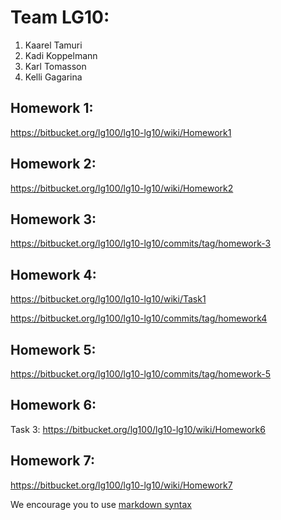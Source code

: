 # Team LG10:
1. Kaarel Tamuri
2. Kadi Koppelmann
3. Karl Tomasson
4. Kelli Gagarina

## Homework 1:
https://bitbucket.org/lg100/lg10-lg10/wiki/Homework1 

## Homework 2:
https://bitbucket.org/lg100/lg10-lg10/wiki/Homework2

## Homework 3:

https://bitbucket.org/lg100/lg10-lg10/commits/tag/homework-3

## Homework 4:
https://bitbucket.org/lg100/lg10-lg10/wiki/Task1

https://bitbucket.org/lg100/lg10-lg10/commits/tag/homework4


## Homework 5:
https://bitbucket.org/lg100/lg10-lg10/commits/tag/homework-5

## Homework 6:
Task 3: https://bitbucket.org/lg100/lg10-lg10/wiki/Homework6

## Homework 7:
https://bitbucket.org/lg100/lg10-lg10/wiki/Homework7

We encourage you to use [markdown syntax](https://confluence.atlassian.com/bitbucketserver/markdown-syntax-guide-776639995.html)